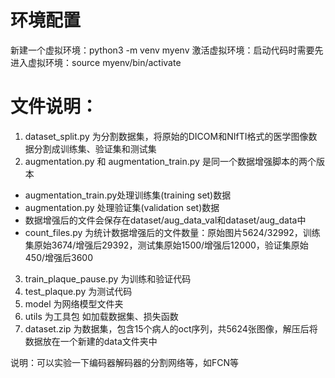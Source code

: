 # 环境配置
新建一个虚拟环境：python3 -m venv myenv
激活虚拟环境：启动代码时需要先进入虚拟环境：source myenv/bin/activate

# 文件说明：
1. dataset_split.py 为分割数据集，将原始的DICOM和NIfTI格式的医学图像数据分割成训练集、验证集和测试集
2. augmentation.py 和 augmentation_train.py 是同一个数据增强脚本的两个版本
  - augmentation_train.py处理训练集(training set)数据
  - augmentation.py 处理验证集(validation set)数据
  - 数据增强后的文件会保存在dataset/aug_data_val和dataset/aug_data中
  - count_files.py 为统计数据增强后的文件数量：原始图片5624/32992，训练集原始3674/增强后29392，测试集原始1500/增强后12000，验证集原始450/增强后3600
3. train_plaque_pause.py 为训练和验证代码
4. test_plaque.py 为测试代码
5. model 为网络模型文件夹
6. utils 为工具包 如加载数据集、损失函数
7. dataset.zip 为数据集，包含15个病人的oct序列，共5624张图像，解压后将数据放在一个新建的data文件夹中

说明：可以实验一下编码器解码器的分割网络等，如FCN等
